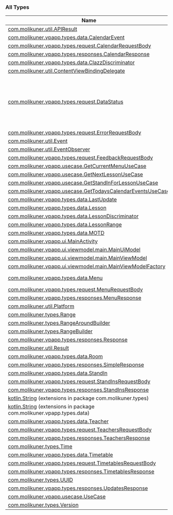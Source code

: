 

### All Types

| Name | Summary |
|---|---|
| [com.molikuner.util.APIResult](../com.molikuner.util/-a-p-i-result/index.md) |  |
| [com.molikuner.vpapp.types.data.CalendarEvent](../com.molikuner.vpapp.types.data/-calendar-event/index.md) |  |
| [com.molikuner.vpapp.types.request.CalendarRequestBody](../com.molikuner.vpapp.types.request/-calendar-request-body.md) |  |
| [com.molikuner.vpapp.types.responses.CalendarResponse](../com.molikuner.vpapp.types.responses/-calendar-response.md) |  |
| [com.molikuner.vpapp.types.data.ClazzDiscriminator](../com.molikuner.vpapp.types.data/-clazz-discriminator/index.md) |  |
| [com.molikuner.util.ContentViewBindingDelegate](../com.molikuner.util/-content-view-binding-delegate/index.md) |  |
| [com.molikuner.vpapp.types.request.DataStatus](../com.molikuner.vpapp.types.request/-data-status/index.md) | Data class to represent the current [DataStatus](../com.molikuner.vpapp.types.request/-data-status/index.md) of the local Data |
| [com.molikuner.vpapp.types.request.ErrorRequestBody](../com.molikuner.vpapp.types.request/-error-request-body/index.md) |  |
| [com.molikuner.util.Event](../com.molikuner.util/-event/index.md) |  |
| [com.molikuner.util.EventObserver](../com.molikuner.util/-event-observer/index.md) |  |
| [com.molikuner.vpapp.types.request.FeedbackRequestBody](../com.molikuner.vpapp.types.request/-feedback-request-body/index.md) |  |
| [com.molikuner.vpapp.usecase.GetCurrentMenuUseCase](../com.molikuner.vpapp.usecase/-get-current-menu-use-case/index.md) |  |
| [com.molikuner.vpapp.usecase.GetNextLessonUseCase](../com.molikuner.vpapp.usecase/-get-next-lesson-use-case/index.md) |  |
| [com.molikuner.vpapp.usecase.GetStandInForLessonUseCase](../com.molikuner.vpapp.usecase/-get-stand-in-for-lesson-use-case/index.md) |  |
| [com.molikuner.vpapp.usecase.GetTodaysCalendarEventsUseCase](../com.molikuner.vpapp.usecase/-get-todays-calendar-events-use-case/index.md) |  |
| [com.molikuner.vpapp.types.data.LastUpdate](../com.molikuner.vpapp.types.data/-last-update/index.md) |  |
| [com.molikuner.vpapp.types.data.Lesson](../com.molikuner.vpapp.types.data/-lesson/index.md) |  |
| [com.molikuner.vpapp.types.data.LessonDiscriminator](../com.molikuner.vpapp.types.data/-lesson-discriminator/index.md) |  |
| [com.molikuner.vpapp.types.data.LessonRange](../com.molikuner.vpapp.types.data/-lesson-range/index.md) |  |
| [com.molikuner.vpapp.types.data.MOTD](../com.molikuner.vpapp.types.data/-m-o-t-d/index.md) |  |
| [com.molikuner.vpapp.ui.MainActivity](../com.molikuner.vpapp.ui/-main-activity/index.md) |  |
| [com.molikuner.vpapp.ui.viewmodel.main.MainUiModel](../com.molikuner.vpapp.ui.viewmodel.main/-main-ui-model/index.md) |  |
| [com.molikuner.vpapp.ui.viewmodel.main.MainViewModel](../com.molikuner.vpapp.ui.viewmodel.main/-main-view-model/index.md) |  |
| [com.molikuner.vpapp.ui.viewmodel.main.MainViewModelFactory](../com.molikuner.vpapp.ui.viewmodel.main/-main-view-model-factory/index.md) |  |
| [com.molikuner.vpapp.types.data.Menu](../com.molikuner.vpapp.types.data/-menu/index.md) | Data class for Menu |
| [com.molikuner.vpapp.types.request.MenuRequestBody](../com.molikuner.vpapp.types.request/-menu-request-body.md) |  |
| [com.molikuner.vpapp.types.responses.MenuResponse](../com.molikuner.vpapp.types.responses/-menu-response.md) |  |
| [com.molikuner.util.Platform](../com.molikuner.util/-platform/index.md) |  |
| [com.molikuner.types.Range](../com.molikuner.types/-range/index.md) |  |
| [com.molikuner.types.RangeAroundBuilder](../com.molikuner.types/-range-around-builder/index.md) |  |
| [com.molikuner.types.RangeBuilder](../com.molikuner.types/-range-builder/index.md) |  |
| [com.molikuner.vpapp.types.responses.Response](../com.molikuner.vpapp.types.responses/-response/index.md) |  |
| [com.molikuner.util.Result](../com.molikuner.util/-result/index.md) |  |
| [com.molikuner.vpapp.types.data.Room](../com.molikuner.vpapp.types.data/-room/index.md) |  |
| [com.molikuner.vpapp.types.responses.SimpleResponse](../com.molikuner.vpapp.types.responses/-simple-response/index.md) |  |
| [com.molikuner.vpapp.types.data.StandIn](../com.molikuner.vpapp.types.data/-stand-in/index.md) |  |
| [com.molikuner.vpapp.types.request.StandInsRequestBody](../com.molikuner.vpapp.types.request/-stand-ins-request-body.md) |  |
| [com.molikuner.vpapp.types.responses.StandInsResponse](../com.molikuner.vpapp.types.responses/-stand-ins-response.md) |  |
| [kotlin.String](../com.molikuner.types/kotlin.-string/index.md) (extensions in package com.molikuner.types) |  |
| [kotlin.String](../com.molikuner.vpapp.types.data/kotlin.-string/index.md) (extensions in package com.molikuner.vpapp.types.data) |  |
| [com.molikuner.vpapp.types.data.Teacher](../com.molikuner.vpapp.types.data/-teacher/index.md) |  |
| [com.molikuner.vpapp.types.request.TeachersRequestBody](../com.molikuner.vpapp.types.request/-teachers-request-body.md) |  |
| [com.molikuner.vpapp.types.responses.TeachersResponse](../com.molikuner.vpapp.types.responses/-teachers-response.md) |  |
| [com.molikuner.types.Time](../com.molikuner.types/-time/index.md) |  |
| [com.molikuner.vpapp.types.data.Timetable](../com.molikuner.vpapp.types.data/-timetable/index.md) |  |
| [com.molikuner.vpapp.types.request.TimetablesRequestBody](../com.molikuner.vpapp.types.request/-timetables-request-body.md) |  |
| [com.molikuner.vpapp.types.responses.TimetablesResponse](../com.molikuner.vpapp.types.responses/-timetables-response/index.md) |  |
| [com.molikuner.types.UUID](../com.molikuner.types/-u-u-i-d/index.md) |  |
| [com.molikuner.vpapp.types.responses.UpdatesResponse](../com.molikuner.vpapp.types.responses/-updates-response/index.md) |  |
| [com.molikuner.vpapp.usecase.UseCase](../com.molikuner.vpapp.usecase/-use-case/index.md) |  |
| [com.molikuner.types.Version](../com.molikuner.types/-version/index.md) |  |
